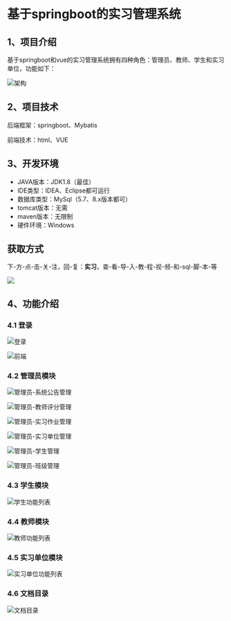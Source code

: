 # 基于springboot的实习管理系统



## 1、项目介绍

基于springboot和vue的实习管理系统拥有四种角色：管理员、教师、学生和实习单位，功能如下：

![架构](https://www.codeshop.fun/Typora-Images/202402171756898.jpg)

## 2、项目技术

后端框架：springboot、Mybatis

前端技术：html、VUE

## 3、开发环境

- JAVA版本：JDK1.8（最佳）
- IDE类型：IDEA、Eclipse都可运行
- 数据库类型：MySql（5.7、8.x版本都可） 
- tomcat版本：无需
- maven版本：无限制
- 硬件环境：Windows

## 获取方式
下-方-点-击-关-注，回-复：**实习**，查-看-导-入-教-程-视-频-和-sql-脚-本-等

 ![](https://www.codeshop.fun/Typora-Images/202205281253739.png)
## 4、功能介绍

### 4.1 登录

![登录](https://www.codeshop.fun/Typora-Images/202402171756593.jpg)

![前端](https://www.codeshop.fun/Typora-Images/202402171757527.jpg)

### 4.2 管理员模块

![管理员-系统公告管理](https://www.codeshop.fun/Typora-Images/202402171757608.jpg)

![管理员-教师评分管理](https://www.codeshop.fun/Typora-Images/202402171757635.jpg)

![管理员-实习作业管理](https://www.codeshop.fun/Typora-Images/202402171757685.jpg)

![管理员-实习单位管理](https://www.codeshop.fun/Typora-Images/202402171757669.jpg)

![管理员-学生管理](https://www.codeshop.fun/Typora-Images/202402171757703.jpg)

![管理员-班级管理](https://www.codeshop.fun/Typora-Images/202402171757655.jpg)

### 4.3 学生模块

![学生功能列表](https://www.codeshop.fun/Typora-Images/202402171757263.jpg)

### 4.4 教师模块

![教师功能列表](https://www.codeshop.fun/Typora-Images/202402171757489.jpg)

### 4.5 实习单位模块

![实习单位功能列表](https://www.codeshop.fun/Typora-Images/202402171757192.jpg)

### 4.6 文档目录

![文档目录](https://www.codeshop.fun/Typora-Images/202402171757212.jpg)







